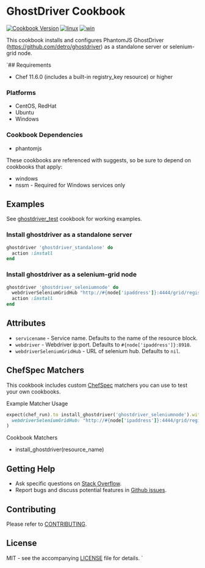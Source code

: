 # GhostDriver Cookbook

[![Cookbook Version](http://img.shields.io/cookbook/v/ghostdriver.svg?style=flat-square)][supermarket]
[![linux](http://img.shields.io/travis/dhoer/chef-ghostdriver/master.svg?label=linux&style=flat-square)][linux]
[![win](https://img.shields.io/appveyor/ci/dhoer/chef-ghostdriver/master.svg?label=windows&style=flat-square)][win]

[supermarket]: https://supermarket.chef.io/cookbooks/ghostdriver
[linux]: https://travis-ci.org/dhoer/chef-ghostdriver
[win]: https://ci.appveyor.com/project/dhoer/chef-ghostdriver


This cookbook installs and configures PhantomJS GhostDriver (https://github.com/detro/ghostdriver) as a 
standalone server or selenium-grid node.

`## Requirements

- Chef 11.6.0 (includes a built-in registry_key resource) or higher

### Platforms

- CentOS, RedHat
- Ubuntu
- Windows

### Cookbook Dependencies

- phantomjs

These cookbooks are referenced with suggests, so be sure to depend on cookbooks that apply:

- windows
- nssm - Required for Windows services only 

## Examples

See [ghostdriver_test](https://github.com/dhoer/chef-ghostdriver/tree/master/test/fixtures/cookbooks/ghostdriver_test)
cookbook for working examples. 

### Install ghostdriver as a standalone server

```ruby
ghostdriver 'ghostdriver_standalone' do
  action :install
end
```

### Install ghostdriver as a selenium-grid node

```ruby
ghostdriver 'ghostdriver_seleniumnode' do
  webdriverSeleniumGridHub "http://#{node['ipaddress']}:4444/grid/register/"
  action :install
end
```

## Attributes

- `servicename` - Service name.  Defaults to the name of the resource block. 
- `webdriver` - Webdriver ip:port.  Defaults to `#{node['ipaddress']}:8910`.
- `webdriverSeleniumGridHub` -  URL of selenium hub. Defaults to `nil`.

## ChefSpec Matchers

This cookbook includes custom [ChefSpec](https://github.com/sethvargo/chefspec) matchers you can use to test 
your own cookbooks.

Example Matcher Usage

```ruby
expect(chef_run).to install_ghostdriver('ghostdriver_seleniumnode').with(
  webdriverSeleniumGridHub: "http://#{node['ipaddress']}:4444/grid/register/"
)
```
      
Cookbook Matchers

- install_ghostdriver(resource_name)

## Getting Help

- Ask specific questions on [Stack Overflow](http://stackoverflow.com/questions/tagged/chef+ghostdriver).
- Report bugs and discuss potential features in [Github issues](https://github.com/dhoer/chef-ghostdriver/issues).

## Contributing

Please refer to [CONTRIBUTING](https://github.com/dhoer/chef-ghostdriver/blob/master/CONTRIBUTING.md).

## License

MIT - see the accompanying [LICENSE](https://github.com/dhoer/chef-ghostdriver/blob/master/LICENSE.md) file for details.
`
